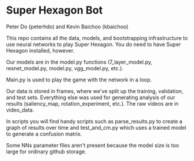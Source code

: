 # Super Hexagon Bot

Peter Do (peterhdo) and Kevin Baichoo (kbaichoo)

This repo contains all the data, models, and bootstrapping infrastructure to
use neural networks to play Super Hexagon. You do need to have Super Hexagon
installed, however.

Our models are in the model.py functions (7_layer_model.py, resnet_model.py,
model.py, vgg_model.py, etc.).

Main.py is used to play the game with the network in a loop.

Our data is stored in frames, where we've split up the training, validation,
and test sets. Everything else was used for generating analysis of our results
(saliency_map, rotation_experiment, etc.). The raw videos are in video_data.

In scripts you will find handy scripts such as parse_results.py to create a
graph of results over time and test_and_cm.py which uses a trained model to
generate a confusion matrix.

Some NNs parameter files aren't present because the model size is too large
for ordinary github storage.
